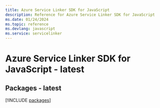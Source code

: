 ```yaml
---
title: Azure Service Linker SDK for JavaScript
description: Reference for Azure Service Linker SDK for JavaScript
ms.date: 01/24/2024
ms.topic: reference
ms.devlang: javascript
ms.service: servicelinker
---
```

# Azure Service Linker SDK for JavaScript - latest
## Packages - latest
[!INCLUDE [packages](service-linker-index.md)]